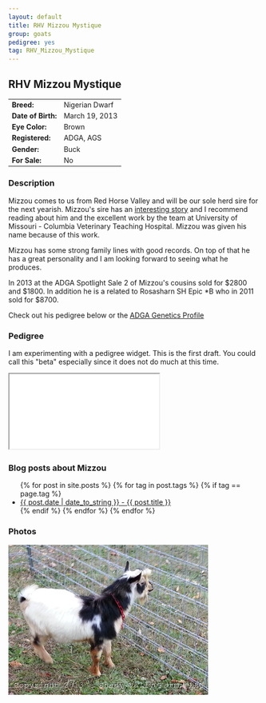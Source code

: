```yaml
---
layout: default
title: RHV Mizzou Mystique
group: goats
pedigree: yes
tag: RHV_Mizzou_Mystique
---
```


## RHV Mizzou Mystique
| | |
|:---|:---
|**Breed:**|Nigerian Dwarf
|**Date of Birth:**|March 19, 2013
|**Eye Color:**|Brown
|**Registered:**|ADGA, AGS
|**Gender:**|Buck
|**For Sale:**|No

### Description

Mizzou comes to us from Red Horse Valley and will be our sole herd sire for the next yearish. 
Mizzou's sire has an [interesting story](http://www.redhorsevalley.com/centos-story/) and I recommend reading
about him and the excellent work by the team at University of Missouri - Columbia Veterinary Teaching Hospital. Mizzou was
given his name because of this work. 

Mizzou has some strong family lines with good records. On top of that he has a great personality and I am looking forward
to seeing what he produces.

In 2013 at the ADGA Spotlight Sale 2 of Mizzou's cousins sold for $2800 and $1800. In addition he is a related to
Rosasharn SH Epic \*B who in 2011 sold for $8700.

Check out his pedigree below or the [ADGA Genetics Profile](http://www.adgagenetics.org/GoatDetail.aspx?RegNumber=D001630035)

### Pedigree

I am experimenting with a pedigree widget. This is the first draft. You could call this "beta" 
especially since it does not do much at this time.

<iframe src="/goats/pedigrees/RHV_Mizzou_Mystique.html" marginwidth="0" marginheight="0" scrolling="no"></iframe>

### Blog posts about Mizzou

<ul>
  {% for post in site.posts %}
    {% for tag in post.tags %}
      {% if tag == page.tag %}
        <li>
           <a href="{{ post.url }}">{{ post.date | date_to_string }} - {{ post.title }}</a>
        </li>
      {% endif %}
    {% endfor %}
  {% endfor %}
</ul>


### Photos

<img src="/images/goats/RHV_Mizzou_Mystique/1.jpg" alt="Image of RHV Mizzou Mystique" class="pic"/>

